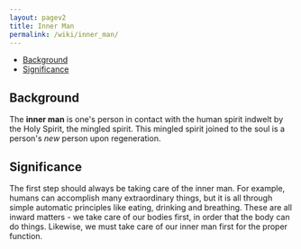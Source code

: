 ```yaml
---
layout: pagev2
title: Inner Man
permalink: /wiki/inner_man/
---
```

- [Background](#background)
- [Significance](#significance)

## Background

The **inner man** is one's person in contact with the human spirit indwelt by the Holy Spirit, the mingled spirit. This mingled spirit joined to the soul is a person's *new* person upon regeneration.

## Significance

The first step should always be taking care of the inner man. For example, humans can accomplish many extraordinary things, but it is all through simple automatic principles like eating, drinking and breathing. These are all inward matters - we take care of our bodies first, in order that the body can do things. Likewise, we must take care of our inner man first for the proper function. 

